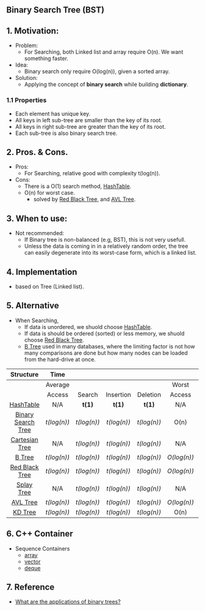## Binary Search Tree (BST)
## 1. Motivation: 
- Problem:
    - For Searching, both Linked list and array require O(n). We want something faster.
- Idea:
    - Binary search only require O(log(n)), given a sorted array.
- Solution: 
    - Applying the concept of **binary search** while building **dictionary**.

### 1.1 Properties
- Each element has unique key.
- All keys in left sub-tree are smaller than the key of its root. 
- All keys in right sub-tree are greater than the key of its root. 
- Each sub-tree is also binary search tree.

## 2. Pros. & Cons.
- Pros: 
    - For Searching, relative good with complexity t(log(n)).
- Cons:
    - There is a O(1) search method, [HashTable](../ch8_Hash/8_2_Hashtable.md).
    - O(n) for worst case.
        - solved by [Red Black Tree](../ch10_HigPerformancyBinarySearchTree/10_3_RedBlackTree.md), and [AVL Tree](../ch10_HigPerformancyBinarySearchTree/10_2_AVL_Tree.md).
    

## 3. When to use:
- Not recommended: 
    - If Binary tree is non-balanced (e.g, BST), this is not very usefull.
    - Unless the data is coming in in a relatively random order, the tree can easily degenerate into its worst-case form, which is a linked list.


## 4. Implementation
- based on Tree (Linked list).

## 5. Alternative
- When Searching, 
    - If data is unordered, we shuold choose [HashTable](../ch8_Hash/8_2_Hashtable.md).
    - If data is should be ordered (sorted) or less memory, we shuold choose [Red Black Tree](../ch10_HigPerformancyBinarySearchTree/10_3_RedBlackTree.md).
    - [B Tree](../ch11_MultipathSearchTree/11_2_B_Tree.md) used in many databases, where the limiting factor is not how many comparisons are done but how many nodes can be loaded from the hard-drive at once.

Structure |**Time**| | | | | | | |**Space**
:-----:|:-----:|:-----:|:-----:|:-----:|:-----:|:-----:|:-----:|:-----:|:-----:
 ||Average| | | |Worst| | | |Worst
 ||Access|Search|Insertion|Deletion|Access|Search|Insertion|Deletion|-
[HashTable](../ch8_Hash/8_2_Hashtable.md)|N/A|**t(1)**|**t(1)**|**t(1)**|N/A|O(n)|O(n)|O(n)|O(n)
[Binary Search Tree](../ch5_Tree/5_7_BST.md)|*t(log(n))*|*t(log(n))*|*t(log(n))*|*t(log(n))*|O(n)|O(n)|O(n)|O(n)|O(n)
[Cartesian Tree](../CartesianTree.md)|N/A|*t(log(n))*|*t(log(n))*|*t(log(n))*|N/A|O(n)|O(n)|O(n)|O(n)
[B Tree](../ch11_MultipathSearchTree/11_2_B_Tree.md)|*t(log(n))*|*t(log(n))*|*t(log(n))*|*t(log(n))*|*O(log(n))*|*O(log(n))*|*O(log(n))*|*O(log(n))*|O(n)
[Red Black Tree](../ch10_HigPerformancyBinarySearchTree/10_3_RedBlackTree.md)|*t(log(n))*|*t(log(n))*|*t(log(n))*|*t(log(n))*|*O(log(n))*|*O(log(n))*|*O(log(n))*|*O(log(n))*|O(n)
[Splay Tree](../ch10_HigPerformancyBinarySearchTree/10_4_SplayTree.md)|N/A|*t(log(n))*|*t(log(n))*|*t(log(n))*|N/A|*O(log(n))*|*O(log(n))*|*O(log(n))*|O(n)
[AVL Tree](../ch10_HigPerformancyBinarySearchTree/10_2_AVL_Tree.md)|*t(log(n))*|*t(log(n))*|*t(log(n))*|*t(log(n))*|*O(log(n))*|*O(log(n))*|*O(log(n))*|*O(log(n))*|O(n)
[KD Tree](../Others/KD_Tree.md)|*t(log(n))*|*t(log(n))*|*t(log(n))*|*t(log(n))*|O(n)|O(n)|O(n)|O(n)|O(n)


## 6. C++ Container
- Sequence Containers
    - [array](../2_Containers/array/array.md)
    - [vector](../2_Containers/vector/vector.md)
    - [deque](../2_Containers/deque/deque.md)

## 7. Reference
- [What are the applications of binary trees?](https://stackoverflow.com/questions/2130416/what-are-the-applications-of-binary-trees)
